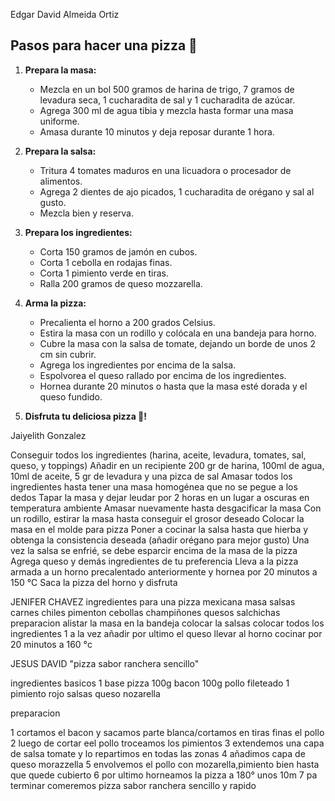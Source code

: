 Edgar David Almeida Ortiz

## Pasos para hacer una pizza 🍕

1. **Prepara la masa:**
   - Mezcla en un bol 500 gramos de harina de trigo, 7 gramos de levadura seca, 1 cucharadita de sal y 1 cucharadita de azúcar.
   - Agrega 300 ml de agua tibia y mezcla hasta formar una masa uniforme.
   - Amasa durante 10 minutos y deja reposar durante 1 hora.

2. **Prepara la salsa:**
   - Tritura 4 tomates maduros en una licuadora o procesador de alimentos.
   - Agrega 2 dientes de ajo picados, 1 cucharadita de orégano y sal al gusto.
   - Mezcla bien y reserva.

3. **Prepara los ingredientes:**
   - Corta 150 gramos de jamón en cubos.
   - Corta 1 cebolla en rodajas finas.
   - Corta 1 pimiento verde en tiras.
   - Ralla 200 gramos de queso mozzarella.

4. **Arma la pizza:**
   - Precalienta el horno a 200 grados Celsius.
   - Estira la masa con un rodillo y colócala en una bandeja para horno.
   - Cubre la masa con la salsa de tomate, dejando un borde de unos 2 cm sin cubrir.
   - Agrega los ingredientes por encima de la salsa.
   - Espolvorea el queso rallado por encima de los ingredientes.
   - Hornea durante 20 minutos o hasta que la masa esté dorada y el queso fundido.
   
5. **Disfruta tu deliciosa pizza 🍕!**

Jaiyelith Gonzalez

Conseguir todos los ingredientes (harina, aceite, levadura, tomates, sal, queso, y toppings)
Añadir en un recipiente 200 gr de harina, 100ml de agua, 10ml de aceite, 5 gr de levadura y una pizca de sal
Amasar todos los ingredientes hasta tener una masa homogénea que no se pegue a los dedos
Tapar la masa y dejar leudar por 2 horas en un lugar a oscuras en temperatura ambiente
Amasar nuevamente hasta desgacificar la masa 
Con un rodillo, estirar la masa hasta conseguir el grosor deseado
Colocar la masa en el molde para pizza
Poner a cocinar la salsa hasta que hierba y obtenga la consistencia deseada (añadir orégano para mejor gusto)
Una vez la salsa se enfrié, se debe esparcir encima de la masa de la pizza
Agrega queso y demás ingredientes de tu preferencia
Lleva a la pizza armada a un horno precalentado anteriormente y hornea por 20 minutos a 150 °C
Saca la pizza del horno y disfruta


JENIFER CHAVEZ
ingredientes para una pizza mexicana
masa
salsas
carnes
chiles
pimenton
cebollas
champiñones
quesos
salchichas
preparacion
alistar la masa en la bandeja
colocar la salsas
colocar todos los ingredientes 1 a la vez
añadir por ultimo el queso
llevar al horno
cocinar por 20 minutos a 160 °c

JESUS DAVID
"pizza sabor ranchera sencillo"

ingredientes basicos
1 base pizza
100g bacon
100g pollo fileteado
1 pimiento rojo
salsas
queso nozarella

preparacion

1 cortamos el bacon y sacamos parte blanca/cortamos en tiras finas el pollo
2 luego de cortar eel pollo troceamos los pimientos
3 extendemos una capa de salsa tomate y lo repartimos en todas las zonas
4 añadimos capa de queso morazzella
5 envolvemos el pollo con mozarella,pimiento bien hasta que quede cubierto
6 por ultimo horneamos la pizza a 180° unos 10m 
7 pa terminar comeremos pizza sabor ranchera sencillo y rapido